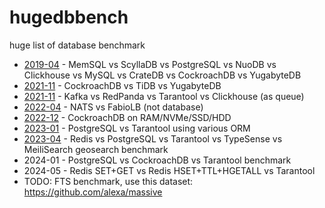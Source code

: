 # hugedbbench
huge list of database benchmark

- [2019-04](https://kokizzu.blogspot.com/2019/04/huge-list-of-database-benchmark.html) - MemSQL vs ScyllaDB vs PostgreSQL vs NuoDB vs Clickhouse vs MySQL vs CrateDB vs CockroachDB vs YugabyteDB
- [2021-11](https://kokizzu.blogspot.com/2021/11/databases-with-automatic-rebalance.html) - CockroachDB vs TiDB vs YugabyteDB
- [2021-11](https://kokizzu.blogspot.com/2021/11/kafka-vs-redpanda-benchmark.html) - Kafka vs RedPanda vs Tarantool vs Clickhouse (as queue)
- [2022-04](http://kokizzu.blogspot.com/2022/04/automatic-load-balancer.html) - NATS vs FabioLB (not database)
- [2022-12](https://kokizzu.blogspot.com/2022/12/cockroachdb-benchmark-on-different-disk.html) - CockroachDB on RAM/NVMe/SSD/HDD
- [2023-01](https://github.com/kokizzu/gorm-vs-korm) - PostgreSQL vs Tarantool using various ORM
- [2023-04](https://kokizzu.blogspot.com/2023/04/geosearch-database-benchmark.html) - Redis vs PostgreSQL vs Tarantool vs TypeSense vs MeiliSearch geosearch benchmark
- 2024-01 - PostgreSQL vs CockroachDB vs Tarantool benchmark
- 2024-05 - Redis SET+GET vs Redis HSET+TTL+HGETALL vs Tarantool
- TODO: FTS benchmark, use this dataset: https://github.com/alexa/massive
